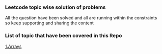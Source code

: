 ### Leetcode topic wise solution of problems

All the question have been solved and all are running within the constraints so keep supporting and sharing the content

### List of topic that have been covered in this Repo

[1.Arrays](./Arrays/)